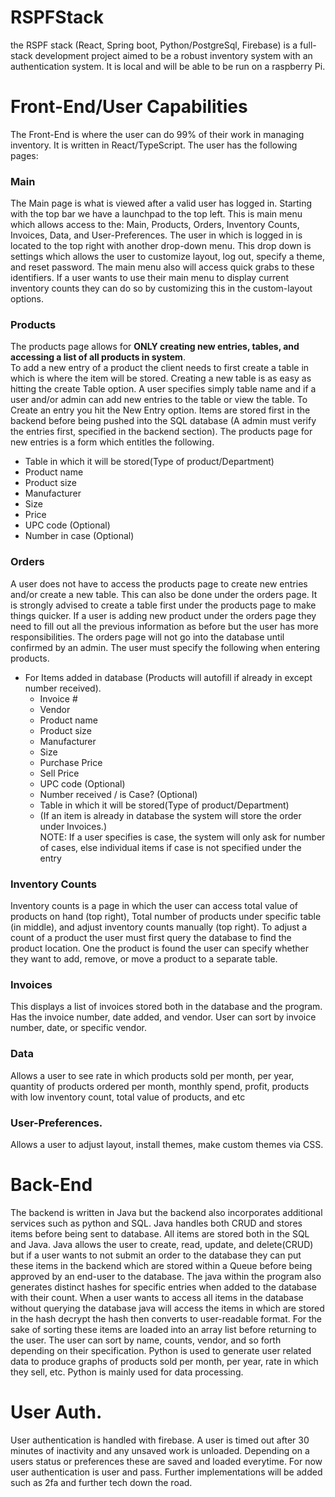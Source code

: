 # RSPFStack
the RSPF stack (React, Spring boot, Python/PostgreSql, Firebase) is a full-stack development project aimed to be a 
robust inventory system with an authentication system. It is local and will be able to be run on a raspberry Pi.

# Front-End/User Capabilities
The Front-End is where the user can do 99% of their work in managing inventory. It is written in React/TypeScript. 
The user has the following pages:
### Main
The Main page is what is viewed after a valid user has logged in. 
Starting with the top bar we have a launchpad to the top left. This is main menu which allows access to the: 
Main, Products, Orders, Inventory Counts, Invoices, Data, and User-Preferences. The user in which is logged in is located to the 
top right with another drop-down menu. This drop down is settings which allows the user to customize layout, log out,
specify a theme, and reset password. The main menu also will access quick grabs to these identifiers. If a user wants
to use their main menu to display current inventory counts they can do so by customizing this in the custom-layout options.

### Products
The products page allows for **ONLY creating new entries, tables, and accessing a list of all products in system**.  
To add a new entry of a product the client needs to first
create a table in which is where the item will be stored. Creating a new table is as easy as hitting the create Table option.
A user specifies simply table name and if a user and/or 
admin can add new entries to the table or view the table.
To Create an entry you hit the New Entry option.
Items are stored first in the backend before being pushed into the SQL database (A admin must verify the entries first,
specified in the backend section).
The products page for new entries is a form which entitles the following. 
- Table in which it will be stored(Type of product/Department)
- Product name
- Product size
- Manufacturer
- Size
- Price
- UPC code (Optional)
- Number in case (Optional)  

### Orders
A user does not have to access the products page to create new entries and/or create a new table. This can also be 
done under the orders page.
It is strongly advised to create a table first under the products page to make things quicker. If a user is adding 
new product under the orders page they need to fill out all the previous information as before but the user has more responsibilities.
The orders page will not go into the database until confirmed by an admin. The user must specify the following when entering products.
* For Items added in database (Products will autofill if already in except number received).
  - Invoice  #
  - Vendor
   - Product name  
   - Product size  
   - Manufacturer
   - Size  
   - Purchase Price  
   - Sell Price
   - UPC code (Optional)  
   - Number received / is Case? (Optional)  
   - Table in which it will be stored(Type of product/Department) 
   - (If an item is already in database the system will store the order under Invoices.)  
NOTE: 
If a user specifies is case, the system will only ask for number of cases, else individual items if case is not 
  specified under the entry
### Inventory Counts
Inventory counts is a page in which the user can access total value of products on hand (top right), 
Total number of products under specific table (in middle), and adjust inventory counts manually (top right). To adjust a count of 
a product the user must first query the database to find the product location. One the product is found the user can 
specify whether they want to add, remove, or move a product to a separate table. 
### Invoices 
This displays a list of invoices stored both in the database and the program. Has the invoice number, date added, and vendor.
User can sort by invoice number, date, or specific vendor. 
### Data 
Allows a user to see rate in which products sold per month, per year, quantity of products ordered per month, 
monthly spend, profit, products with low inventory count, total value of products, and etc

### User-Preferences.
Allows a user to adjust layout, install themes, make custom themes via CSS. 

# Back-End
The backend is written in Java but the backend also incorporates additional services such as python and SQL. 
Java handles both CRUD and stores items before being sent to database. All items are stored both in the SQL and Java.
Java allows the user to create, read, update, and delete(CRUD) but if a user wants to not submit an order to the database
they can put these items in the backend which are stored within a Queue before being approved by an end-user to the database.
The java within the program also generates distinct hashes for specific entries when added to the database with their count.
When a user wants to access all items in the database without querying the database java will access the items in which are stored in the hash
decrypt the hash then converts to user-readable format. For the sake of sorting these items are loaded into an array list before returning to the user.
The user can sort by name, counts, vendor, and so forth depending on their specification.
Python is used to generate user related data to produce graphs of products sold per month, per year, rate in which they sell, etc.
Python is mainly used for data processing.

# User Auth.
User authentication is handled with firebase. A user is timed out after 30 minutes of inactivity and any unsaved work is unloaded.
Depending on a users status or preferences these are saved and loaded everytime. For now user authentication is user and pass.
Further implementations will be added such as 2fa and further tech down the road.






